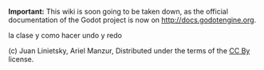 **Important:** This wiki is soon going to be taken down, as the official documentation of the Godot project is now on http://docs.godotengine.org.

la clase y como hacer undo y redo


(c) Juan Linietsky, Ariel Manzur, Distributed under the terms of the [CC By](https://creativecommons.org/licenses/by/3.0/legalcode) license.
